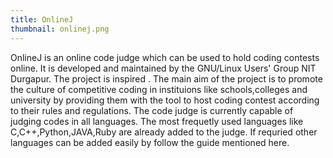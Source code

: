 ```yaml
---
title: OnlineJ
thumbnail: onlinej.png
---
```


OnlineJ is an online code judge which can be used to hold coding contests online. It is developed and maintained by the GNU/Linux Users' Group NIT Durgapur. The project is inspired . The main aim of the project is to promote the culture of competitive coding in instituions like schools,colleges and university by providing them with the tool to host coding contest according to their rules and regulations. The code judge is currently capable of judging codes in all languages. The most frequetly used languages like C,C++,Python,JAVA,Ruby are already added to the judge. If requried other languages can be added easily by follow the guide mentioned here.

<a href="https://github.com/lugnitdgp/onlinej"><i class="fa fa-github" aria-hidden="true"></i></a>

